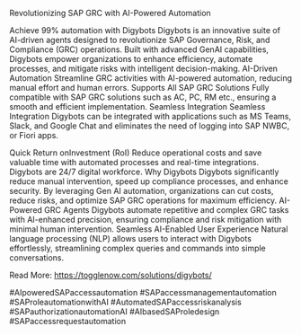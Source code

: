 Revolutionizing SAP GRC with AI-Powered Automation


Achieve 99% automation
with Digybots
Digybots is an innovative suite of AI-driven agents designed to revolutionize SAP Governance, Risk, and Compliance (GRC) operations. Built with advanced GenAI capabilities, Digybots empower organizations to enhance efficiency, automate processes, and mitigate risks with intelligent decision-making.
AI-Driven Automation
Streamline GRC activities with AI-powered automation, reducing manual effort and human errors.
Supports All SAP GRC Solutions
Fully compatible with SAP GRC solutions such as AC, PC, RM etc., ensuring a smooth and efficient implementation.
Seamless Integration
Seamless Integration Digybots can be integrated with applications such as MS Teams, Slack, and Google Chat and eliminates the need of logging into SAP NWBC, or Fiori apps.

Quick Return onInvestment (RoI)
 Reduce operational costs and save valuable time with automated processes and real-time integrations. Digybots are 24/7 digital workforce.
Why Digybots
Digybots significantly reduce manual intervention, speed up compliance processes, and enhance security. By leveraging Gen AI automation, organizations can cut costs, reduce risks, and optimize SAP GRC operations for maximum efficiency.
AI-Powered GRC Agents
Digybots automate repetitive and complex GRC tasks with AI-enhanced precision, ensuring compliance and risk mitigation with minimal human intervention.
Seamless AI-Enabled User Experience
Natural language processing (NLP) allows users to interact with Digybots effortlessly, streamlining complex queries and commands into simple conversations.


Read More:
https://togglenow.com/solutions/digybots/


#AIpoweredSAPaccessautomation
#SAPaccessmanagementautomation
#SAProleautomationwithAI
#AutomatedSAPaccessriskanalysis
#SAPauthorizationautomationAI
#AIbasedSAProledesign
#SAPaccessrequestautomation











